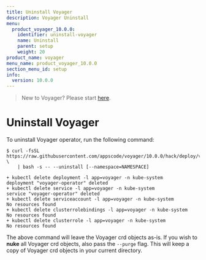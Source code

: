 ```yaml
---
title: Uninstall Voyager
description: Voyager Uninstall
menu:
  product_voyager_10.0.0:
    identifier: uninstall-voyager
    name: Uninstall
    parent: setup
    weight: 20
product_name: voyager
menu_name: product_voyager_10.0.0
section_menu_id: setup
info:
  version: 10.0.0
---
```


> New to Voyager? Please start [here](/products/voyager/10.0.0/concepts/overview).

# Uninstall Voyager

To uninstall Voyager operator, run the following command:

```console
$ curl -fsSL https://raw.githubusercontent.com/appscode/voyager/10.0.0/hack/deploy/voyager.sh \
    | bash -s -- --uninstall [--namespace=NAMESPACE]

+ kubectl delete deployment -l app=voyager -n kube-system
deployment "voyager-operator" deleted
+ kubectl delete service -l app=voyager -n kube-system
service "voyager-operator" deleted
+ kubectl delete serviceaccount -l app=voyager -n kube-system
No resources found
+ kubectl delete clusterrolebindings -l app=voyager -n kube-system
No resources found
+ kubectl delete clusterrole -l app=voyager -n kube-system
No resources found
```

The above command will leave the Voyager crd objects as-is. If you wish to **nuke** all Voyager crd objects, also pass the `--purge` flag. This will keep a copy of Voyager crd objects in your current directory.
